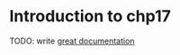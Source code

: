 # Introduction to chp17

TODO: write [great documentation](http://jacobian.org/writing/what-to-write/)
